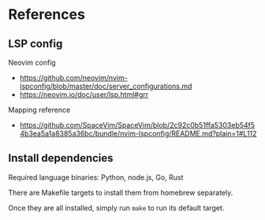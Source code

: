 # References
## LSP config
Neovim config
* https://github.com/neovim/nvim-lspconfig/blob/master/doc/server_configurations.md
* https://neovim.io/doc/user/lsp.html#grr

Mapping reference
* https://github.com/SpaceVim/SpaceVim/blob/2c92c0b51ffa5303eb54f54b3ea5a1a8385a36bc/bundle/nvim-lspconfig/README.md?plain=1#L112

## Install dependencies
Required language binaries: Python, node.js, Go, Rust

There are Makefile targets to install them from homebrew separately.

Once they are all installed, simply run `make` to run its default target.
